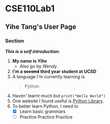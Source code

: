 # CSE110Lab1
## Yihe Tang's User Page

### Section 
***This is a self introduction:***
1. **My name is _Yihe_**
   - Also go by *Wendy*.
2. **I'm a ~~second~~ third year student at UCSD**
3. A language I'm currently learning is 
   > Python
4. Haven' learnt much but `print("Hello World")`
5. One website I found useful is [Python Library](https://docs.python.org/3/library/index.html).
6. To better learn Python, I need to 
   - [x] Learn basic grammars
   - [ ] Practice Practice Practice

